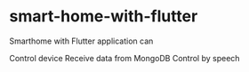 # smart-home-with-flutter
Smarthome with Flutter application can

Control device
Receive data from MongoDB
Control by speech

